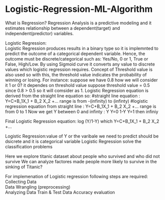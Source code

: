# Logistic-Regression-ML-Algorithm
What is Regression?
Regression Analysis is a predictive modeling and it estimates relationship between a dependent(target) and independent(predictor) variables. <br />

Logistic Regression:<br />
Logistic Regression produces results in a binary type so it is implemnted to predict the outcome of a categorical dependent variable. Hence, the outcome must be discrete/categorical such as: Yes/No, 0 or 1, True or False, High/Low.
By using Sigmoid curve it converts any value to discrete values which logistic regression requires. 
Concept of Threshold value is also used so with this, the threshold value indicates the probability of winning or losing.
For instance: suppose we have 0.8 how we will consider it 1 or 0? it dependes on threshold value suppose threshold value = 0.5 since 0.8 > 0.5 so it will comsider as 1. 
Logistic Regression equation is derived from the straight line equation so:
#straight line equation : Y=C+B_1X_1 + B_2 X_2 +...                                   range is from -(infinity) to (infinty)
#logistic regression equation from straight line : Y=C+B_1X_1 + B_2 X_2 +...           range is from 0 to 1
Now we get Y between 0 and infinty : Y    Y=0
                                     1-Y  Y=1 then infiniy 

Final Logistic Regression equation:   log (Y/1-Y) which Y=C+B_1X_1 + B_2 X_2 +...      
               
Logistic Regression:value of Y or the varibale we need to predict should be dsicrete and it is categorical variable
Logistic Regression solve the classification problems
 
 Here we explore titanic dataset about people who survived and who did not survive 
 We can analyze factores made people more likely to survive in the sinking of Titanic?
 
 For implemenation of Logistic regression following steps are required: 
 Collecting Data <br />
 Data Wrangling (preprocessing) <br />
 Analyzing Data
 Train & Test Data
 Accuracy evaluation


